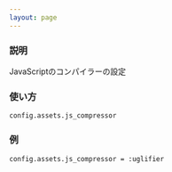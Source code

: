 ```yaml
---
layout: page
---
```

### 説明
JavaScriptのコンパイラーの設定

### 使い方
    config.assets.js_compressor

### 例
    config.assets.js_compressor = :uglifier